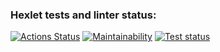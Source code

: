 ### Hexlet tests and linter status:

[![Actions Status](https://github.com/NoimanUsA/frontend-project-lvl3/workflows/hexlet-check/badge.svg)](https://github.com/NoimanUsA/frontend-project-lvl3/actions)
[![Maintainability](https://api.codeclimate.com/v1/badges/f94f92cb88edad412de0/maintainability)](https://codeclimate.com/github/NoimanUsA/frontend-project-lvl3/maintainability)
[![Test status](https://github.com/NoimanUsA/frontend-project-lvl3/workflows/Main/badge.svg)](https://github.com/NoimanUsA/frontend-project-lvl3/actions)
